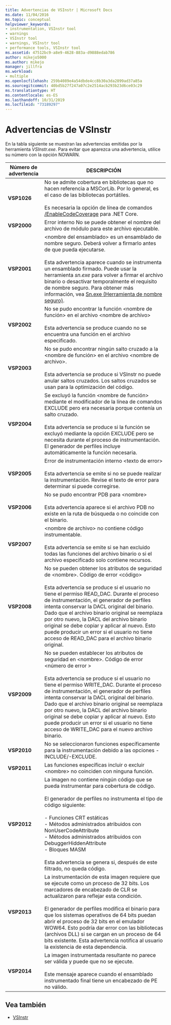 ```yaml
---
title: Advertencias de VSInstr | Microsoft Docs
ms.date: 11/04/2016
ms.topic: conceptual
helpviewer_keywords:
- instrumentation, VSInstr tool
- warnings
- VSInstr tool
- warnings, VSInstr tool
- performance tools, VSInstr tool
ms.assetid: 47512bc9-a8e9-4628-883a-d9888edab786
author: mikejo5000
ms.author: mikejo
manager: jillfra
ms.workload:
- multiple
ms.openlocfilehash: 259b4089e4a54dbde4cc8b30a3da2899ad37a85a
ms.sourcegitcommit: 40bd5b27f247a07c2e2514acb293b23d6ce03c29
ms.translationtype: HT
ms.contentlocale: es-ES
ms.lasthandoff: 10/31/2019
ms.locfileid: "73189297"
---
```

# <a name="vsinstr-warnings"></a>Advertencias de VSInstr
En la tabla siguiente se muestran las advertencias emitidas por la herramienta *VSInstr.exe*. Para evitar que aparezca una advertencia, utilice su número con la opción NOWARN.

|Número de advertencia|DESCRIPCIÓN|
|--------------------|-----------------|
|**VSP1026**|No se admite cobertura en bibliotecas que no hacen referencia a MSCorLib. Por lo general, es el caso de las bibliotecas portátiles.<br /><br />Es necesaria la opción de línea de comandos [/EnableCodeCoverage](../test/vstest-console-options.md) para .NET Core.|
|**VSP2000**|Error interno No se puede obtener el nombre del archivo de módulo para este archivo ejecutable.|
|**VSP2001**|\<nombre del ensamblado> es un ensamblado de nombre seguro. Deberá volver a firmarlo antes de que pueda ejecutarse.<br /><br /> Esta advertencia aparece cuando se instrumenta un ensamblado firmado. Puede usar la herramienta *sn.exe* para volver a firmar el archivo binario o desactivar temporalmente el requisito de nombre seguro. Para obtener más información, vea [Sn.exe (Herramienta de nombre seguro)](/dotnet/framework/tools/sn-exe-strong-name-tool).|
|**VSP2002**|No se pudo encontrar la función \<nombre de función> en el archivo \<nombre de archivo><br /><br /> Esta advertencia se produce cuando no se encuentra una función en el archivo especificado.|
|**VSP2003**|No se pudo encontrar ningún salto cruzado a la \<nombre de función> en el archivo \<nombre de archivo>.<br /><br /> Esta advertencia se produce si VSInstr no puede anular saltos cruzados. Los saltos cruzados se usan para la optimización del código.|
|**VSP2004**|Se excluyó la función \<nombre de función> mediante el modificador de la línea de comandos EXCLUDE pero era necesaria porque contenía un salto cruzado.<br /><br /> Esta advertencia se produce si la función se excluyó mediante la opción EXCLUDE pero se necesita durante el proceso de instrumentación. El generador de perfiles incluye automáticamente la función necesaria.|
|**VSP2005**|Error de instrumentación interno \<texto de error><br /><br /> Esta advertencia se emite si no se puede realizar la instrumentación. Revise el texto de error para determinar si puede corregirse.|
|**VSP2006**|No se pudo encontrar PDB para \<nombre><br /><br /> Esta advertencia aparece si el archivo PDB no existe en la ruta de búsqueda o no coincide con el binario.|
|**VSP2007**|\<nombre de archivo> no contiene código instrumentable.<br /><br /> Esta advertencia se emite si se han excluido todas las funciones del archivo binario o si el archivo especificado solo contiene recursos.|
|**VSP2008**|No se pueden obtener los atributos de seguridad de \<nombre>. Código de error \<código><br /><br /> Esta advertencia se produce si el usuario no tiene el permiso READ_DAC. Durante el proceso de instrumentación, el generador de perfiles intenta conservar la DACL original del binario. Dado que el archivo binario original se reemplaza por otro nuevo, la DACL del archivo binario original se debe copiar y aplicar al nuevo. Esto puede producir un error si el usuario no tiene acceso de READ_DAC para el archivo binario original.|
|**VSP2009**|No se pueden establecer los atributos de seguridad en \<nombre>. Código de error \<número de error ><br /><br /> Esta advertencia se produce si el usuario no tiene el permiso WRITE_DAC. Durante el proceso de instrumentación, el generador de perfiles intenta conservar la DACL original del binario. Dado que el archivo binario original se reemplaza por otro nuevo, la DACL del archivo binario original se debe copiar y aplicar al nuevo. Esto puede producir un error si el usuario no tiene acceso de WRITE_DAC para el nuevo archivo binario.|
|**VSP2010**|No se seleccionaron funciones específicamente para la instrumentación debido a las opciones -INCLUDE/-EXCLUDE.|
|**VSP2011**|Las funciones específicas incluir o excluir \<nombre> no coinciden con ninguna función.|
|**VSP2012**|La imagen no contiene ningún código que se pueda instrumentar para cobertura de código.<br /><br /> El generador de perfiles no instrumenta el tipo de código siguiente:<br /><br /> - Funciones CRT estáticas<br />- Métodos administrados atribuidos con NonUserCodeAttribute<br />- Métodos administrados atribuidos con DebuggerHiddenAttribute<br />- Bloques MASM<br /><br /> Esta advertencia se genera si, después de este filtrado, no queda código.|
|**VSP2013**|La instrumentación de esta imagen requiere que se ejecute como un proceso de 32 bits. Los marcadores de encabezado de CLR se actualizaron para reflejar esta condición.<br /><br /> El generador de perfiles modifica el binario para que los sistemas operativos de 64 bits puedan abrir el proceso de 32 bits en el emulador WOW64. Esto podría dar error con las bibliotecas (archivos DLL) si se cargan en un proceso de 64 bits existente. Esta advertencia notifica al usuario la existencia de esta dependencia.|
|**VSP2014**|La imagen instrumentada resultante no parece ser válida y puede que no se ejecute.<br /><br /> Este mensaje aparece cuando el ensamblado instrumentado final tiene un encabezado de PE no válido.|

## <a name="see-also"></a>Vea también
- [VSInstr](../profiling/vsinstr.md)